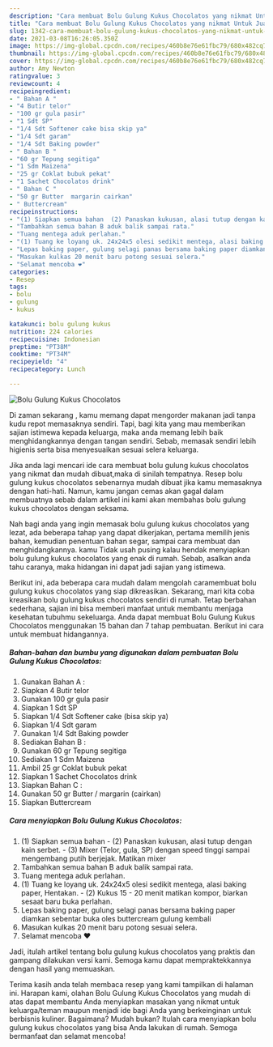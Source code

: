 ```yaml
---
description: "Cara membuat Bolu Gulung Kukus Chocolatos yang nikmat Untuk Jualan"
title: "Cara membuat Bolu Gulung Kukus Chocolatos yang nikmat Untuk Jualan"
slug: 1342-cara-membuat-bolu-gulung-kukus-chocolatos-yang-nikmat-untuk-jualan
date: 2021-03-08T16:26:05.350Z
image: https://img-global.cpcdn.com/recipes/460b8e76e61fbc79/680x482cq70/bolu-gulung-kukus-chocolatos-foto-resep-utama.jpg
thumbnail: https://img-global.cpcdn.com/recipes/460b8e76e61fbc79/680x482cq70/bolu-gulung-kukus-chocolatos-foto-resep-utama.jpg
cover: https://img-global.cpcdn.com/recipes/460b8e76e61fbc79/680x482cq70/bolu-gulung-kukus-chocolatos-foto-resep-utama.jpg
author: Amy Newton
ratingvalue: 3
reviewcount: 4
recipeingredient:
- " Bahan A "
- "4 Butir telor"
- "100 gr gula pasir"
- "1 Sdt SP"
- "1/4 Sdt Softener cake bisa skip ya"
- "1/4 Sdt garam"
- "1/4 Sdt Baking powder"
- " Bahan B "
- "60 gr Tepung segitiga"
- "1 Sdm Maizena"
- "25 gr Coklat bubuk pekat"
- "1 Sachet Chocolatos drink"
- " Bahan C "
- "50 gr Butter  margarin cairkan"
- " Buttercream"
recipeinstructions:
- "(1) Siapkan semua bahan  (2) Panaskan kukusan, alasi tutup dengan kain serbet. (3) Mixer (Telor, gula, SP) dengan speed tinggi sampai mengembang putih berjejak. Matikan mixer"
- "Tambahkan semua bahan B aduk balik sampai rata."
- "Tuang mentega aduk perlahan."
- "(1) Tuang ke loyang uk. 24x24x5 olesi sedikit mentega, alasi baking paper, Hentakan. (2) Kukus 15 - 20 menit matikan kompor, biarkan sesaat baru buka perlahan."
- "Lepas baking paper, gulung selagi panas bersama baking paper diamkan sebentar buka oles buttercream gulung kembali"
- "Masukan kulkas 20 menit baru potong sesuai selera."
- "Selamat mencoba ❤"
categories:
- Resep
tags:
- bolu
- gulung
- kukus

katakunci: bolu gulung kukus 
nutrition: 224 calories
recipecuisine: Indonesian
preptime: "PT38M"
cooktime: "PT34M"
recipeyield: "4"
recipecategory: Lunch

---
```



![Bolu Gulung Kukus Chocolatos](https://img-global.cpcdn.com/recipes/460b8e76e61fbc79/680x482cq70/bolu-gulung-kukus-chocolatos-foto-resep-utama.jpg)

Di zaman  sekarang , kamu memang dapat mengorder makanan jadi tanpa kudu repot memasaknya sendiri. Tapi, bagi kita yang mau memberikan sajian istimewa kepada keluarga, maka anda memang lebih baik menghidangkannya dengan tangan sendiri. Sebab, memasak sendiri lebih higienis serta bisa menyesuaikan sesuai selera keluarga.

Jika anda lagi mencari ide cara membuat bolu gulung kukus chocolatos yang nikmat dan mudah dibuat,maka di sinilah tempatnya. Resep bolu gulung kukus chocolatos  sebenarnya mudah dibuat jika kamu memasaknya dengan hati-hati. Namun, kamu jangan cemas akan gagal dalam membuatnya 
sebab dalam artikel ini kami akan membahas bolu gulung kukus chocolatos dengan seksama.  



Nah bagi anda yang ingin memasak bolu gulung kukus chocolatos yang lezat, ada beberapa tahap yang dapat dikerjakan, pertama memilih jenis bahan, kemudian penentuan bahan segar, sampai cara membuat dan menghidangkannya. kamu Tidak usah pusing kalau hendak menyiapkan bolu gulung kukus chocolatos yang enak di rumah. Sebab, asalkan anda  tahu caranya, maka hidangan ini dapat jadi sajian yang istimewa.

Berikut ini, ada beberapa cara mudah dalam mengolah caramembuat bolu gulung kukus chocolatos yang siap dikreasikan. Sekarang, mari kita coba kreasikan bolu gulung kukus chocolatos sendiri di rumah. Tetap berbahan sederhana, sajian ini bisa memberi manfaat untuk membantu menjaga kesehatan tubuhmu sekeluarga. Anda dapat membuat Bolu Gulung Kukus Chocolatos menggunakan 15 bahan dan 7 tahap pembuatan. Berikut ini cara untuk membuat hidangannya.

<!--inarticleads1-->

##### Bahan-bahan dan bumbu yang digunakan dalam pembuatan Bolu Gulung Kukus Chocolatos:

1. Gunakan  Bahan A :
1. Siapkan 4 Butir telor
1. Gunakan 100 gr gula pasir
1. Siapkan 1 Sdt SP
1. Siapkan 1/4 Sdt Softener cake (bisa skip ya)
1. Siapkan 1/4 Sdt garam
1. Gunakan 1/4 Sdt Baking powder
1. Sediakan  Bahan B :
1. Gunakan 60 gr Tepung segitiga
1. Sediakan 1 Sdm Maizena
1. Ambil 25 gr Coklat bubuk pekat
1. Siapkan 1 Sachet Chocolatos drink
1. Siapkan  Bahan C :
1. Gunakan 50 gr Butter / margarin (cairkan)
1. Siapkan  Buttercream




<!--inarticleads2-->

##### Cara menyiapkan Bolu Gulung Kukus Chocolatos:

1. (1) Siapkan semua bahan  - (2) Panaskan kukusan, alasi tutup dengan kain serbet. - (3) Mixer (Telor, gula, SP) dengan speed tinggi sampai mengembang putih berjejak. Matikan mixer
1. Tambahkan semua bahan B aduk balik sampai rata.
1. Tuang mentega aduk perlahan.
1. (1) Tuang ke loyang uk. 24x24x5 olesi sedikit mentega, alasi baking paper, Hentakan. - (2) Kukus 15 - 20 menit matikan kompor, biarkan sesaat baru buka perlahan.
1. Lepas baking paper, gulung selagi panas bersama baking paper diamkan sebentar buka oles buttercream gulung kembali
1. Masukan kulkas 20 menit baru potong sesuai selera.
1. Selamat mencoba ❤




Jadi, itulah artikel tentang  bolu gulung kukus chocolatos  yang praktis dan gampang dilakukan versi kami. Semoga kamu dapat mempraktekkannya dengan hasil yang memuaskan. 

Terima kasih anda telah membaca resep yang kami tampilkan di halaman ini. Harapan kami, olahan  Bolu Gulung Kukus Chocolatos yang mudah di atas dapat membantu Anda menyiapkan masakan yang nikmat untuk keluarga/teman maupun menjadi ide bagi Anda yang berkeinginan untuk berbisnis kuliner. Bagaimana? Mudah bukan? Itulah cara menyiapkan bolu gulung kukus chocolatos yang bisa Anda lakukan di rumah. Semoga bermanfaat dan selamat mencoba!

